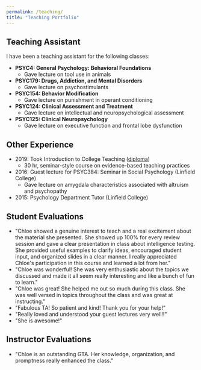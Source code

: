 ```yaml
---
permalink: /teaching/
title: "Teaching Portfolio"
---
```


## Teaching Assistant

I have been a teaching assistant for the following classes:

- **PSYC4: General Psychology: Behavioral Foundations**
    + Gave lecture on tool use in animals
- **PSYC179: Drugs, Addiction, and Mental Disorders**
    + Gave lecture on psychostimulants
- **PSYC154: Behavior Modification**
    + Gave lecture on punishment in operant conditioning
- **PSYC124: Clinical Assessment and Treatment**
    + Gave lecture on intellectual and neuropsychological assessment
- **PSYC125: Clinical Neuropsychology**
    + Gave lecture on executive function and frontal lobe dysfunction

## Other Experience

- 2019: Took Introduction to College Teaching ([diploma](/assets/files/teachingDiploma.pdf))
    + 30 hr, seminar-style course on evidence-based teaching practices
- 2016: Guest lecture for PSYC384: Seminar in Social Psychology (Linfield College)
	+ Gave lecture on amygdala characteristics associated with altruism and psychopathy
- 2015: Psychology Department Tutor (Linfield College)

## Student Evaluations

- "Chloe showed a genuine interest to teach and a real excitement about the material she presented. She showed up 100% for every review session and gave a clear presentation in class about intelligence testing. She provided useful examples to clarify ideas, encouraged student input, and organized slides in a clear manner. I really appreciated Chloe's participation in this course and learned a lot from her."
- "Chloe was wonderful! She was very enthusiastic about the topics we discussed and made it all seem really interesting and like a bunch of fun to learn."
- "Chloe was great! She helped me out so much during this class. She was well versed in topics throughout the class and was great at instructing."
- "Fabulous TA! So patient and kind! Thank you for your help!"
- "Really loved and understood your guest lectures very well!!"
- "She is awesome!"

## Instructor Evaluations

- "Chloe is an outstanding GTA. Her knowledge, organization, and promptness really enhanced the class."